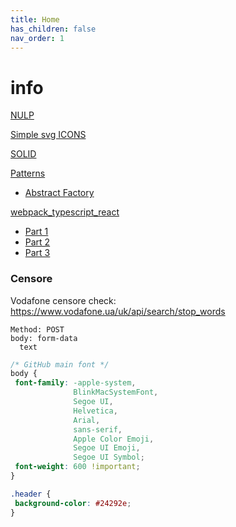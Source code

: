 ```yaml
---
title: Home
has_children: false
nav_order: 1
---
```



# info

[NULP](nulp)


[Simple svg ICONS](https://simpleicons.org/)

[SOLID](solid)

[Patterns](patterns)
 - [Abstract Factory](patterns/abstract_factory)
 

[webpack_typescript_react](webpack_typescript_react)
 - [Part 1](webpack_typescript_react/part_1.md)
 - [Part 2](webpack_typescript_react/part_2.md)
 - [Part 3](webpack_typescript_react/part_3.md)


### Censore
Vodafone censore check: https://www.vodafone.ua/uk/api/search/stop_words
```
Method: POST
body: form-data
  text
```



```css
/* GitHub main font */
body {
 font-family: -apple-system,
              BlinkMacSystemFont,
              Segoe UI,
              Helvetica,
              Arial,
              sans-serif,
              Apple Color Emoji,
              Segoe UI Emoji,
              Segoe UI Symbol;
 font-weight: 600 !important;
}

.header {
 background-color: #24292e;
}


```
